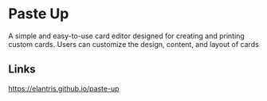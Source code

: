 # Paste Up
A simple and easy-to-use card editor designed for creating and printing custom cards. Users can customize the design, content, and layout of cards

## Links
https://elantris.github.io/paste-up
